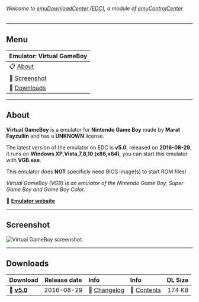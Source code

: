 ###### Welcome to [emuDownloadCenter (EDC)](https://github.com/PhoenixInteractiveNL/emuDownloadCenter/wiki/), a module of [emuControlCenter](https://github.com/PhoenixInteractiveNL/emuControlCenter/wiki/)
***
## Menu
| **Emulator: Virtual GameBoy** |
|:---------|
| :clipboard: [About](#about) |
| :sunrise: [Screenshot](#screenshot) |
| :floppy_disk: [Downloads](#downloads) |
***
## About
**Virtual GameBoy** is a emulator for **Nintendo Game Boy** made by **Marat Fayzullin** and has a **UNKNOWN** license.

The latest version of the emulator on EDC is **v5.0**, released on **2016-08-29**, it runs on **Windows XP,Vista,7,8,10 (x86,x64)**, you can start this emulator with **VGB.exe**.

This emulator does **NOT** specificly need BIOS image(s) to start ROM files!

_Virtual GameBoy (VGB) is an emulator of the Nintendo Game Boy, Super Game Boy and Game Boy Color._

:link: [**Emulator website**](http://fms.komkon.org/VGB/)
***
## Screenshot
![](https://raw.githubusercontent.com/PhoenixInteractiveNL/emuDownloadCenter/master/hooks/vgb/screen.jpg "Virtual GameBoy screenshot.")
***
## Downloads
| Download | Release date  | Info       | Info       | DL Size    |
|:---------|:-------------:|:-----------|:-----------|-----------:|
| :floppy_disk: [**v5.0**](https://github.com/PhoenixInteractiveNL/edc-repo0003/raw/master/vgb/5.0.7z) | 2016-08-29 | :page_facing_up: [Changelog](https://github.com/PhoenixInteractiveNL/edc-repo0003/blob/master/vgb/5.0_changelog.txt) | :mag_right: [Contents](https://github.com/PhoenixInteractiveNL/edc-repo0003/blob/master/vgb/5.0_contents.txt) | 174 KB |
